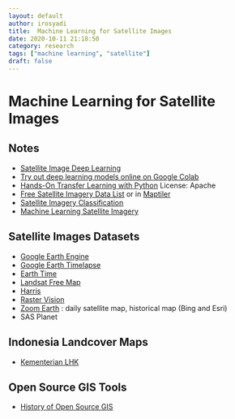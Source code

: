 ```yaml
---
layout: default
author: irosyadi
title:  Machine Learning for Satellite Images
date: 2020-10-11 21:18:50
category: research
tags: ["machine learning", "satellite"]
draft: false
---
```


# Machine Learning for Satellite Images

## Notes
- [Satellite Image Deep Learning](https://github.com/robmarkcole/satellite-image-deep-learning)
- [Try out deep learning models online on Google Colab ](https://github.com/tugstugi/dl-colab-notebooks)
- [Hands-On Transfer Learning with Python](https://github.com/dipanjanS/hands-on-transfer-learning-with-python) License: Apache
- [Free Satellite Imagery Data List](https://gisgeography.com/free-satellite-imagery-data-list/) or in [Maptiler](https://www.maptiler.com/gallery/satellite/)
- [Satellite Imagery Classification](https://www.azavea.com/blog/2020/01/02/how-to-find-the-most-recent-satellite-imagery/)
- [Machine Learning Satellite Imagery](https://www.azavea.com/blog/2019/11/05/an-introduction-to-satellite-imagery-and-machine-learning/)

## Satellite Images Datasets
- [Google Earth Engine](https://developers.google.com/earth-engine/datasets)
- [Google Earth Timelapse](https://earthengine.google.com/timelapse/)
- [Earth Time](https://earthtime.org/)
- [Landsat Free Map](https://registry.opendata.aws/landsat-8/)
- [Harris](https://www.harrisgeospatial.com/Data-Imagery/Satellite-Imagery/High-Resolution)
- [Raster Vision](https://docs.rastervision.io/en/0.12/)
- [Zoom Earth](https://zoom.earth/) : daily satellite map, historical map (Bing and Esri)
- SAS Planet

## Indonesia Landcover Maps
- [Kementerian LHK](https://geoportal.menlhk.go.id/arcgis/rest/services)

## Open Source GIS Tools
- [History of Open Source GIS](https://makepath.com/history-of-open-source-gis/)